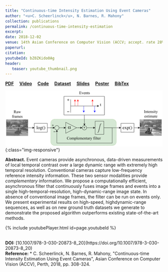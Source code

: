 ```yaml
---
title: "Continuous-time Intensity Estimation Using Event Cameras"
author: "<u>C. Scheerlinck</u>, N. Barnes, R. Mahony"
collection: publications
permalink: /continuous-time-intensity-estimation
excerpt: 
date: 2018-12-02
venue: 14th Asian Conference on Computer Vision (ACCV; accept. rate 28%)
paperurl: 
citation: 
youtubeId: bZ0ZKido0Ag
header:
   teaser: youtube_thumbnail.png
---
```


<a href="https://cedric-scheerlinck.github.io/files/2018_scheerlinck_continuous-time_intensity_estimation.pdf" target="_blank"><b>PDF</b></a>&emsp;
<a href="https://youtu.be/bZ0ZKido0Ag" target="_blank"><b>Video</b></a>&emsp;
<a href="https://github.com/cedric-scheerlinck/dvs_image_reconstruction" target="_blank"><b>Code</b></a>&emsp;
<a href="https://drive.google.com/drive/folders/1Jv73p1-Hi56HXyal4SHQbzs2zywISOvc" target="_blank"><b>Dataset</b></a>&emsp;
<a href="https://drive.google.com/open?id=1qdwh4tSLcpFZWMzjpIC_ZdlmyicJeghs" target="_blank"><b>Slides</b></a>&emsp;
<a href="https://drive.google.com/open?id=1Qo7kj3GIEKEmAaShwEKifD91zWzaAz3Z" target="_blank"><b>Poster</b></a>&emsp;
<a href="https://cedric-scheerlinck.github.io/files/2018_accv_continuous_bibtex.txt" target="_blank"><b>BibTex</b></a>

![Complementary_filter_pic](/images/filter.png){:class="img-responsive"}

<b>Abstract.</b> Event cameras provide asynchronous, data-driven measurements of local temporal contrast over a large dynamic range with extremely high temporal resolution. Conventional cameras capture low-frequency reference intensity information. These two sensor modalities provide <i>complementary</i> information. We propose a computationally efficient, asynchronous filter that continuously fuses image frames and events into a single high-temporal-resolution, high-dynamic-range image state. In absence of conventional image frames, the filter can be run on events only. We present experimental results on high-speed, highdynamic-range sequences, as well as on new ground truth datasets we generate to demonstrate the proposed algorithm outperforms existing state-of-the-art methods.

{% include youtubePlayer.html id=page.youtubeId %}

<br />
<b>DOI:</b> [10.1007/978-3-030-20873-8_20](https://doi.org/10.1007/978-3-030-20873-8_20)

<br />
<b>Reference:</b>
* C. Scheerlinck, N. Barnes, R. Mahony, "Continuous-time Intensity Estimation Using Event Cameras", Asian Conference on Computer Vision (ACCV), Perth, 2018, pp. 308-324.
